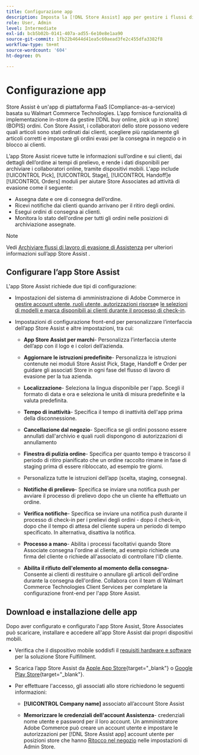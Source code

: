 ```yaml
---
title: Configurazione app
description: Imposta la [!DNL Store Assist] app per gestire i flussi di lavoro e i processi di acquisto online e di evasione dei negozi end-to-end, scegliere gli ordini nei negozi.
role: User, Admin
level: Intermediate
exl-id: bcb5b02b-0141-407a-ad55-6e10e8e1aa90
source-git-commit: 1fb22b4644d41ea5c60aead3fe2c455dfa3382f8
workflow-type: tm+mt
source-wordcount: '604'
ht-degree: 0%

---
```


# Configurazione app

Store Assist è un&#39;app di piattaforma FaaS (Compliance-as-a-service) basata su Walmart Commerce Technologies. L’app fornisce funzionalità di implementazione in-store da gestire [!DNL buy online, pick up in store] (BOPIS) ordini. Con Store Assist, i collaboratori dello store possono vedere quali articoli sono stati ordinati dai clienti, scegliere più rapidamente gli articoli corretti e impostare gli ordini evasi per la consegna in negozio o in blocco ai clienti.

L’app Store Assist riceve tutte le informazioni sull’ordine e sui clienti, dai dettagli dell’ordine ai tempi di prelievo, e rende i dati disponibili per archiviare i collaboratori online, tramite dispositivi mobili. L&#39;app include [!UICONTROL Pick], [!UICONTROL Stage], [!UICONTROL Handoff]e [!UICONTROL Orders] moduli per aiutare Store Associates ad attività di evasione come il seguente:

- Assegna date e ore di consegna dell’ordine.
- Ricevi notifiche dai clienti quando arrivano per il ritiro degli ordini.
- Esegui ordini di consegna ai clienti.
- Monitora lo stato dell&#39;ordine per tutti gli ordini nelle posizioni di archiviazione assegnate.

>[!NOTE]
>
>Vedi [Archiviare flussi di lavoro di evasione di Assistenza](store-assist-modules.md) per ulteriori informazioni sull’app Store Assist .

## Configurare l’app Store Assist

L&#39;app Store Assist richiede due tipi di configurazione:

- Impostazioni del sistema di amministrazione di Adobe Commerce in [gestire account utente, ruoli utente, autorizzazioni risorse](user-setup.md)e [le selezioni di modelli e marca disponibili ai clienti durante il processo di check-in](check-in-experience-setup.md).

- Impostazioni di configurazione front-end per personalizzare l’interfaccia dell’app Store Assist e altre impostazioni, tra cui:

   - **App Store Assist per marchi**- Personalizza l’interfaccia utente dell’app con il logo e i colori dell’azienda.

   - **Aggiornare le istruzioni predefinite**- Personalizza le istruzioni contenute nei moduli Store Assist Pick, Stage, Handoff e Order per guidare gli associati Store in ogni fase del flusso di lavoro di evasione per la tua azienda.

   - **Localizzazione**- Seleziona la lingua disponibile per l&#39;app. Scegli il formato di data e ora e seleziona le unità di misura predefinite e la valuta predefinita.

   - **Tempo di inattività**- Specifica il tempo di inattività dell&#39;app prima della disconnessione.

   - **Cancellazione dal negozio**- Specifica se gli ordini possono essere annullati dall&#39;archivio e quali ruoli dispongono di autorizzazioni di annullamento

   - **Finestra di pulizia ordine**- Specifica per quanto tempo è trascorso il periodo di ritiro pianificato che un ordine raccolto rimane in fase di staging prima di essere ribloccato, ad esempio tre giorni.

   - Personalizza tutte le istruzioni dell’app (scelta, staging, consegna).

   - **Notifiche di prelievo**- Specifica se inviare una notifica push per avviare il processo di prelievo dopo che un cliente ha effettuato un ordine.

   - **Verifica notifiche**- Specifica se inviare una notifica push durante il processo di check-in per i prelievi degli ordini - dopo il check-in, dopo che il tempo di attesa del cliente supera un periodo di tempo specificato. In alternativa, disattiva la notifica.

   - **Processo a mano**- Abilita i processi facoltativi quando Store Associate consegna l&#39;ordine al cliente, ad esempio richiede una firma del cliente o richiede all&#39;associato di controllare l&#39;ID cliente.

   - **Abilita il rifiuto dell&#39;elemento al momento della consegna**- Consente ai clienti di restituire o annullare gli articoli dell&#39;ordine durante la consegna dell&#39;ordine.
   Collabora con il team di Walmart Commerce Technologies Client Services per completare la configurazione front-end per l&#39;app Store Assist.

## Download e installazione delle app

Dopo aver configurato e configurato l&#39;app Store Assist, Store Associates può scaricare, installare e accedere all&#39;app Store Assist dai propri dispositivi mobili.

- Verifica che il dispositivo mobile soddisfi il [requisiti hardware e software](solution-requirements.md#store-assist-app-requirements) per la soluzione Store Fulfillment.

- Scarica l’app Store Assist da [Apple App Store](https://apps.apple.com/us/app/store-assist-by-walmart/id1609281539){target=&quot;_blank&quot;} o [Google Play Store](https://play.google.com/store/apps/details?id=com.walmart.faas.storeassist){target=&quot;_blank&quot;}.

- Per effettuare l&#39;accesso, gli associati allo store richiedono le seguenti informazioni:

   - **[!UICONTROL Company name]** associato all’account Store Assist

   - **Memorizzare le credenziali dell&#39;account Assistenza**- credenziali nome utente e password per il loro account.
   Un amministratore Adobe Commerce può creare un account utente e impostare le autorizzazioni per [!DNL Store Assist app] account utente per posizioni store che hanno [Ritocco nel negozio](merchant-store-configuration.md#pickup-location-configuration) nelle impostazioni di Admin Store.
